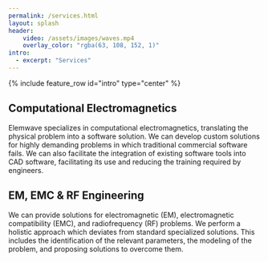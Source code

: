 ```yaml
---
permalink: /services.html
layout: splash
header:  
    video: /assets/images/waves.mp4
    overlay_color: "rgba(63, 108, 152, 1)"
intro:
  - excerpt: "Services"
---
```


{% include feature_row id="intro" type="center" %}
<div class="feature__wrapper">
  <div class="img-container"></div>
  <div class="content-container">
    <h2> Computational Electromagnetics </h2>
    <p> Elemwave specializes in computational electromagnetics, translating the physical problem into a software solution. We can develop custom solutions for highly demanding problems in which traditional commercial software fails. We can also facilitate the integration of existing software tools into CAD software, facilitating its use and reducing the training required by engineers.</p>
  </div>
  <div class="content-container">
    <h2> EM, EMC & RF Engineering </h2>
    <p> We can provide solutions for electromagnetic (EM), electromagnetic compatibility (EMC), and radiofrequency (RF) problems. We perform a holistic approach which deviates from standard specialized solutions. This includes the identification of the relevant parameters, the modeling of the problem, and proposing solutions to overcome them.</p>
  </div>
</div>
